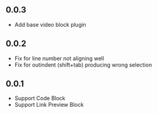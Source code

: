 ## 0.0.3

- Add base video block plugin

## 0.0.2

- Fix for line number not aligning well
- Fix for outindent (shift+tab) producing wrong selection

## 0.0.1

- Support Code Block
- Support Link Preview Block
